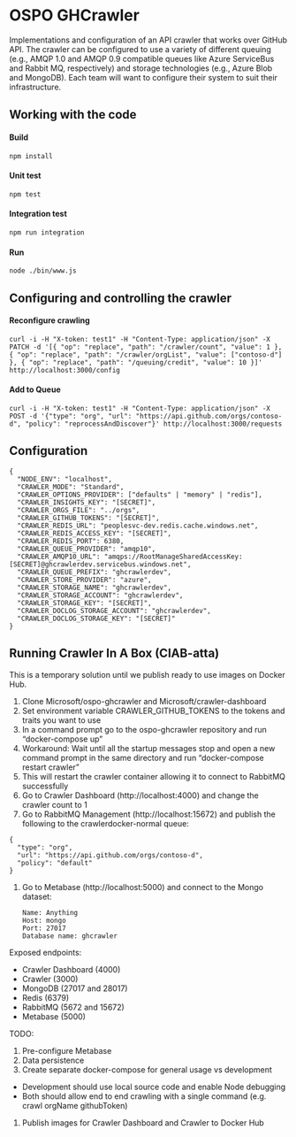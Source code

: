 # OSPO GHCrawler
Implementations and configuration of an API crawler that works over GitHub API.  The crawler can be configured
to use a variety of different queuing (e.g., AMQP 1.0 and AMQP 0.9 compatible queues like Azure ServiceBus and Rabbit MQ, respectively)
and storage technologies (e.g., Azure Blob and MongoDB). Each team will want to configure their system to suit their
infrastructure.

## Working with the code

#### Build
`npm install`

#### Unit test
`npm test`

#### Integration test
`npm run integration`

#### Run
`node ./bin/www.js`

## Configuring and controlling the crawler

#### Reconfigure crawling
`curl -i -H "X-token: test1" -H "Content-Type: application/json" -X PATCH -d '[{ "op": "replace", "path": "/crawler/count", "value": 1 }, { "op": "replace", "path": "/crawler/orgList", "value": ["contoso-d"] }, { "op": "replace", "path": "/queuing/credit", "value": 10 }]' http://localhost:3000/config`

#### Add to Queue
`curl -i -H "X-token: test1" -H "Content-Type: application/json" -X POST -d '{"type": "org", "url": "https://api.github.com/orgs/contoso-d", "policy": "reprocessAndDiscover"}' http://localhost:3000/requests`

## Configuration
```
{
  "NODE_ENV": "localhost",
  "CRAWLER_MODE": "Standard",
  "CRAWLER_OPTIONS_PROVIDER": ["defaults" | "memory" | "redis"],
  "CRAWLER_INSIGHTS_KEY": "[SECRET]",
  "CRAWLER_ORGS_FILE": "../orgs",
  "CRAWLER_GITHUB_TOKENS": "[SECRET]",
  "CRAWLER_REDIS_URL": "peoplesvc-dev.redis.cache.windows.net",
  "CRAWLER_REDIS_ACCESS_KEY": "[SECRET]",
  "CRAWLER_REDIS_PORT": 6380,
  "CRAWLER_QUEUE_PROVIDER": "amqp10",
  "CRAWLER_AMQP10_URL": "amqps://RootManageSharedAccessKey:[SECRET]@ghcrawlerdev.servicebus.windows.net",
  "CRAWLER_QUEUE_PREFIX": "ghcrawlerdev",
  "CRAWLER_STORE_PROVIDER": "azure",
  "CRAWLER_STORAGE_NAME": "ghcrawlerdev",
  "CRAWLER_STORAGE_ACCOUNT": "ghcrawlerdev",
  "CRAWLER_STORAGE_KEY": "[SECRET]",
  "CRAWLER_DOCLOG_STORAGE_ACCOUNT": "ghcrawlerdev",
  "CRAWLER_DOCLOG_STORAGE_KEY": "[SECRET]"
}
```

## Running Crawler In A Box (CIAB-atta)

This is a temporary solution until we publish ready to use images on Docker Hub.

1. Clone Microsoft/ospo-ghcrawler and Microsoft/crawler-dashboard
1. Set environment variable CRAWLER_GITHUB_TOKENS to the tokens and traits you want to use
1. In a command prompt go to the ospo-ghcrawler repository and run “docker-compose up”
1. Workaround: Wait until all the startup messages stop and open a new command prompt in the same directory and run “docker-compose restart crawler”
  1. This will restart the crawler container allowing it to connect to RabbitMQ successfully
1. Go to Crawler Dashboard (http://localhost:4000) and change the crawler count to 1
1. Go to RabbitMQ Management (http://localhost:15672) and publish the following to the crawlerdocker-normal queue:

  ```
  {
    "type": "org",
    "url": "https://api.github.com/orgs/contoso-d",
    "policy": "default"
  }
  ```

1. Go to Metabase (http://localhost:5000) and connect to the Mongo dataset:

    ```
    Name: Anything
    Host: mongo
    Port: 27017
    Database name: ghcrawler
    ```

Exposed endpoints:

* Crawler Dashboard (4000)
* Crawler (3000)
* MongoDB (27017 and 28017)
* Redis (6379)
* RabbitMQ (5672 and 15672)
* Metabase (5000)

TODO:

1. Pre-configure Metabase
1. Data persistence
1. Create separate docker-compose for general usage vs development
  * Development should use local source code and enable Node debugging
  * Both should allow end to end crawling with a single command (e.g. crawl orgName githubToken)
1. Publish images for Crawler Dashboard and Crawler to Docker Hub